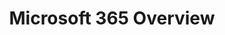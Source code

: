 ---
layout: default
title: [Microsoft 365 Overview]
filename: Microsoft365/Overview/index.md
ms.date: 2023.04.20
---
